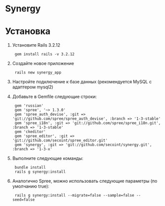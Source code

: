 Synergy
============


Установка
============

1. Установите Rails 3.2.12
    
        gem install rails -v 3.2.12
    
1. Создайте новое приложение
    
        rails new synergy_app
    
1. Настройте подключение к базе данных (рекомендуется MySQL с адаптером mysql2)
1. Добавьте в Gemfile следующие строки:
        
        gem 'russian'
        gem 'spree', '~> 1.3.0'
        gem 'spree_auth_devise', :git => 'git://github.com/spree/spree_auth_devise', :branch => '1-3-stable'
        gem 'spree_i18n', :git => 'git://github.com/spree/spree_i18n.git', :branch => '1-3-stable'
        gem 'ckeditor'
        gem 'spree_editor', :git => 'git://github.com/secoint/spree_editor.git'
        gem 'synergy', :git => 'git://github.com/secoint/synergy.git', :branch => '1-3-x'
    
1. Выполните следующие команды:
    
        bundle install
        rails g synergy:install

1. Аналогично Spree, можно использовать следующие параметры (по умолчанию true):

        rails g synergy:install --migrate=false --sample=false --seed=false